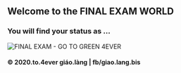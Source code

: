 ## Welcome to the FINAL EXAM WORLD

### You will find your status as ...
![FINAL EXAM - GO TO GREEN 4EVER](https://github.com/doit-now/green4ever-ci/workflows/FINAL%20EXAM%20-%20GO%20TO%20GREEN%204EVER/badge.svg)


#### © 2020.to.4ever giáo.làng | fb/giao.lang.bis
